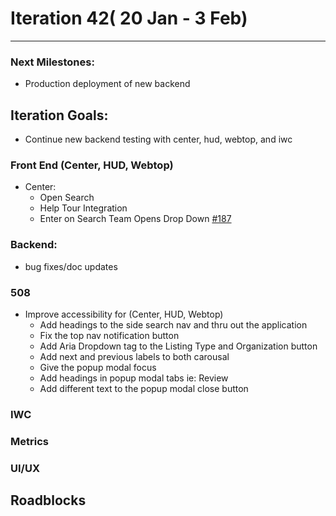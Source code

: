# Iteration 42( 20 Jan - 3 Feb)

*** 
### Next Milestones:
* Production deployment of new backend

## Iteration Goals:
* Continue new backend testing with center, hud, webtop, and iwc


### Front End (Center, HUD, Webtop)

* Center:
  * Open Search
  * Help Tour Integration
  * Enter on Search Team Opens Drop Down [#187](https://github.com/ozone-development/ozp-center/issues/187) 
  
 

### Backend:
* bug fixes/doc updates

### 508 
* Improve accessibility for (Center, HUD, Webtop)
  * Add headings to the side search nav and thru out the application 
  * Fix the top nav notification button
  * Add Aria Dropdown tag to the Listing Type and Organization button 
  * Add next and previous labels to both carousal 
  * Give the popup modal focus 
  * Add headings in popup modal tabs ie: Review
  * Add different text to the popup modal close button 

### IWC

### Metrics

### UI/UX

## Roadblocks
